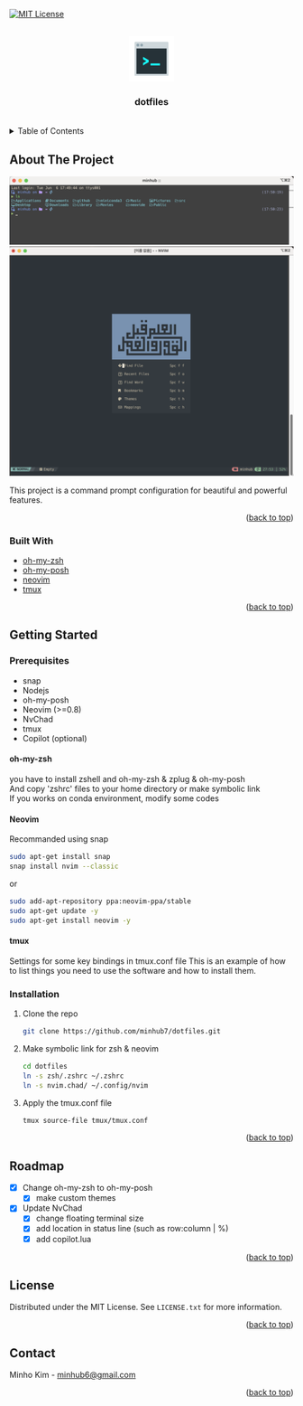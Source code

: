 <!-- Improved compatibility of back to top link: See: https://github.com/othneildrew/Best-README-Template/pull/73 -->

<a name="readme-top"></a>

[![MIT License][license-shield]][license-url]

<!-- PROJECT LOGO -->
<br />
<div align="center">
  <a href="https://github.com/minhub7/dotfiles">
    <img src="assets/logo.png" alt="Logo" width="80" height="80">
  </a>

<h3 align="center">dotfiles</h3>
<br />
</div>

<!-- TABLE OF CONTENTS -->
<details>
  <summary>Table of Contents</summary>
  <ol>
    <li>
      <a href="#about-the-project">About The Project</a>
    </li>
    <li>
      <a href="#getting-started">Getting Started</a>
      <ul>
        <li><a href="#prerequisites">Prerequisites</a></li>
        <li><a href="#installation">Installation</a></li>
      </ul>
    </li>
    <li><a href="#roadmap">Roadmap</a></li>
    <li><a href="#license">License</a></li>
    <li><a href="#contact">Contact</a></li>
  </ol>
</details>

<!-- ABOUT THE PROJECT -->

## About The Project

<div align="center">
  <img src="assets/oh-my-posh.png" alt="oh-my-posh">
  <img src="assets/nvim.png" alt="nvim">
</div>

This project is a command prompt configuration for beautiful and powerful
features.

<p align="right">(<a href="#readme-top">back to top</a>)</p>

### Built With

- [oh-my-zsh](https://ohmyz.sh/)
- [oh-my-posh](https://ohmyposh.dev/)
- [neovim](https://neovim.io/)
- [tmux](https://github.com/tmux/tmux)

<p align="right">(<a href="#readme-top">back to top</a>)</p>

<!-- GETTING STARTED -->

## Getting Started

### Prerequisites

- snap
- Nodejs
- oh-my-posh
- Neovim (>=0.8)
- NvChad
- tmux
- Copilot (optional)

#### oh-my-zsh

you have to install zshell and oh-my-zsh & zplug & oh-my-posh\
And copy 'zshrc' files to your home directory or make symbolic link\
If you works on conda environment, modify some codes

#### Neovim

Recommanded using snap

```sh
sudo apt-get install snap
snap install nvim --classic
```

or

```sh
sudo add-apt-repository ppa:neovim-ppa/stable
sudo apt-get update -y
sudo apt-get install neovim -y
```

#### tmux

Settings for some key bindings in tmux.conf file This is an example of how to
list things you need to use the software and how to install them.

### Installation

1. Clone the repo
   ```sh
   git clone https://github.com/minhub7/dotfiles.git
   ```
2. Make symbolic link for zsh & neovim
   ```sh
   cd dotfiles
   ln -s zsh/.zshrc ~/.zshrc
   ln -s nvim.chad/ ~/.config/nvim
   ```
3. Apply the tmux.conf file
   ```sh
   tmux source-file tmux/tmux.conf
   ```

<p align="right">(<a href="#readme-top">back to top</a>)</p>

<!-- ROADMAP -->

## Roadmap

- [x] Change oh-my-zsh to oh-my-posh
  - [x] make custom themes
- [x] Update NvChad
  - [x] change floating terminal size
  - [x] add location in status line (such as row:column | %)
  - [x] add copilot.lua

<p align="right">(<a href="#readme-top">back to top</a>)</p>

<!-- LICENSE -->

## License

Distributed under the MIT License. See `LICENSE.txt` for more information.

<p align="right">(<a href="#readme-top">back to top</a>)</p>

<!-- CONTACT -->

## Contact

Minho Kim - minhub6@gmail.com

<p align="right">(<a href="#readme-top">back to top</a>)</p>

<!-- MARKDOWN LINKS & IMAGES -->
<!-- https://www.markdownguide.org/basic-syntax/#reference-style-links -->

[license-shield]: https://img.shields.io/github/license/minhub7/dotfiles.svg?style=for-the-badge
[license-url]: https://github.com/minhub7/dotfiles/blob/main/LICENSE.txt
